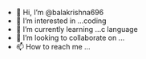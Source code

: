 - 👋 Hi, I’m @balakrishna696
- 👀 I’m interested in ...coding
- 🌱 I’m currently learning ...c language
- 💞️ I’m looking to collaborate on ...
- 📫 How to reach me ...

<!---
balakrishna696/balakrishna696 is a ✨ special ✨ repository because its `README.md` (this file) appears on your GitHub profile.
You can click the Preview link to take a look at your changes.
--->

